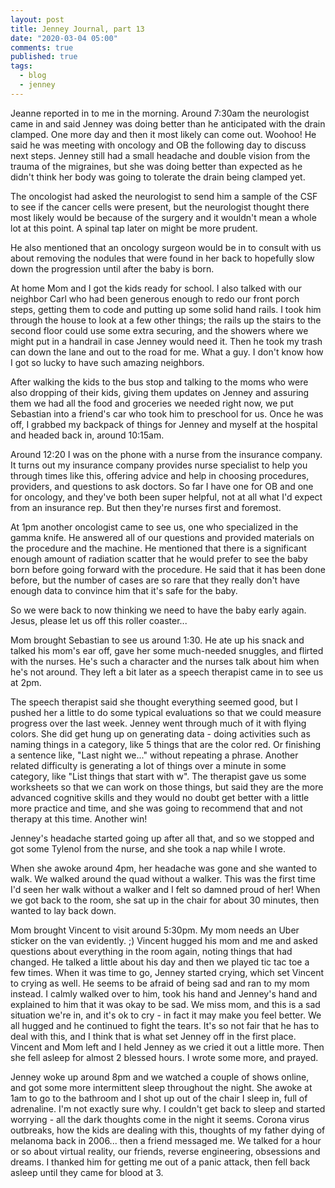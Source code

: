 ```yaml
---
layout: post
title: Jenney Journal, part 13
date: "2020-03-04 05:00"
comments: true
published: true
tags:
  - blog
  - jenney
---
```


Jeanne reported in to me in the morning. Around 7:30am the neurologist came in and said Jenney was doing better than he anticipated with the drain clamped. One more day and then it most likely can come out. Woohoo! He said he was meeting with oncology and OB the following day to discuss next steps. Jenney still had a small headache and double vision from the trauma of the migraines, but she was doing better than expected as he didn't think her body was going to tolerate the drain being clamped yet.

The oncologist had asked the neurologist to send him a sample of the CSF to see if the cancer cells were present, but the neurologist thought there most likely would be because of the surgery and it wouldn't mean a whole lot at this point. A spinal tap later on might be more prudent.

He also mentioned that an oncology surgeon would be in to consult with us about removing the nodules that were found in her back to hopefully slow down the progression until after the baby is born.

At home Mom and I got the kids ready for school. I also talked with our neighbor Carl who had been generous enough to redo our front porch steps, getting them to code and putting up some solid hand rails. I took him through the house to look at a few other things; the rails up the stairs to the second floor could use some extra securing, and the showers where we might put in a handrail in case Jenney would need it. Then he took my trash can down the lane and out to the road for me. What a guy. I don't know how I got so lucky to have such amazing neighbors.

After walking the kids to the bus stop and talking to the moms who were also dropping of their kids, giving them updates on Jenney and assuring them we had all the food and groceries we needed right now, we put Sebastian into a friend's car who took him to preschool for us. Once he was off, I grabbed my backpack of things for Jenney and myself at the hospital and headed back in, around 10:15am.

Around 12:20 I was on the phone with a nurse from the insurance company. It turns out my insurance company provides nurse specialist to help you through times like this, offering advice and help in choosing procedures, providers, and questions to ask doctors. So far I have one for OB and one for oncology, and they've both been super helpful, not at all what I'd expect from an insurance rep. But then they're nurses first and foremost.

At 1pm another oncologist came to see us, one who specialized in the gamma knife. He answered all of our questions and provided materials on the procedure and the machine. He mentioned that there is a significant enough amount of radiation scatter that he would prefer to see the baby born before going forward with the procedure. He said that it has been done before, but the number of cases are so rare that they really don't have enough data to convince him that it's safe for the baby.

So we were back to now thinking we need to have the baby early again. Jesus, please let us off this roller coaster...

Mom brought Sebastian to see us around 1:30. He ate up his snack and talked his mom's ear off, gave her some much-needed snuggles, and flirted with the nurses. He's such a character and the nurses talk about him when he's not around. They left a bit later as a speech therapist came in to see us at 2pm.

The speech therapist said she thought everything seemed good, but I pushed her a little to do some typical evaluations so that we could measure progress over the last week. Jenney went through much of it with flying colors. She did get hung up on generating data - doing activities such as naming things in a category, like 5 things that are the color red. Or finishing a sentence like, "Last night we..." without repeating a phrase. Another related difficulty is generating a lot of things over a minute in some category, like "List things that start with w". The therapist gave us some worksheets so that we can work on those things, but said they are the more advanced cognitive skills and they would no doubt get better with a little more practice and time, and she was going to recommend that and not therapy at this time. Another win!

Jenney's headache started going up after all that, and so we stopped and got some Tylenol from the nurse, and she took a nap while I wrote.

When she awoke around 4pm, her headache was gone and she wanted to walk. We walked around the quad without a walker. This was the first time I'd seen her walk without a walker and I felt so damned proud of her! When we got back to the room, she sat up in the chair for about 30 minutes, then wanted to lay back down.

Mom brought Vincent to visit around 5:30pm. My mom needs an Uber sticker on the van evidently. ;) Vincent hugged his mom and me and asked questions about everything in the room again, noting things that had changed. He talked a little about his day and then we played tic tac toe a few times. When it was time to go, Jenney started crying, which set Vincent to crying as well. He seems to be afraid of being sad and ran to my mom instead. I calmly walked over to him, took his hand and Jenney's hand and explained to him that it was okay to be sad. We miss mom, and this is a sad situation we're in, and it's ok to cry - in fact it may make you feel better. We all hugged and he continued to fight the tears. It's so not fair that he has to deal with this, and I think that is what set Jenney off in the first place. Vincent and Mom left and I held Jenney as we cried it out a little more. Then she fell asleep for almost 2 blessed hours. I wrote some more, and prayed.

Jenney woke up around 8pm and we watched a couple of shows online, and got some more intermittent sleep throughout the night. She awoke at 1am to go to the bathroom and I shot up out of the chair I sleep in, full of adrenaline. I'm not exactly sure why. I couldn't get back to sleep and started worrying - all the dark thoughts come in the night it seems. Corona virus outbreaks, how the kids are dealing with this, thoughts of my father dying of melanoma back in 2006... then a friend messaged me. We talked for a hour or so about virtual reality, our friends, reverse engineering, obsessions and dreams. I thanked him for getting me out of a panic attack, then fell back asleep until they came for blood at 3.

